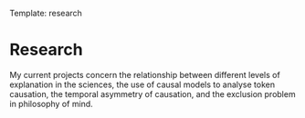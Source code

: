 Template: research

# Research

My current projects concern the relationship between different levels of explanation in the sciences, the use of causal models to analyse token causation, the temporal asymmetry of causation, and the exclusion problem in philosophy of mind.